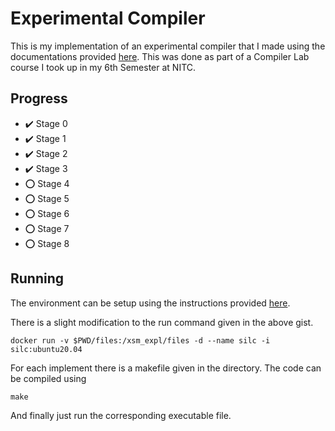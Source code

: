 # Experimental Compiler
This is my implementation of an experimental compiler that I made using the documentations provided [here](https://silcnitc.github.io/index.html).
This was done as part of a Compiler Lab course I took up in my 6th Semester at NITC.

## Progress
- :heavy_check_mark: Stage 0
- :heavy_check_mark: Stage 1
- :heavy_check_mark: Stage 2
- :heavy_check_mark: Stage 3
- :o: Stage 4
- :o: Stage 5
- :o: Stage 6
- :o: Stage 7
- :o: Stage 8

## Running
The environment can be setup using the instructions provided [here](https://gist.github.com/anandubajith/c924be647fd2d164e478e9e9c7cf4961).<br/>

There is a slight modification to the run command given in the above gist.
```
docker run -v $PWD/files:/xsm_expl/files -d --name silc -i silc:ubuntu20.04
```

For each implement there is a makefile given in the directory. The code can be compiled using
```
make
```
And finally just run the corresponding executable file.
